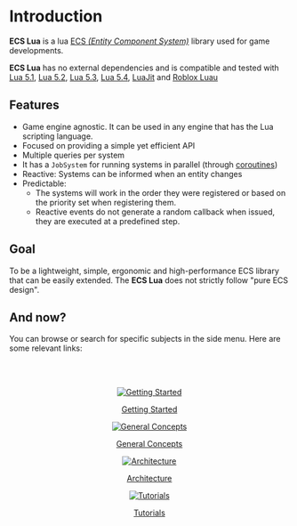 # Introduction

**ECS Lua** is a lua [ECS _(Entity Component System)_](https://en.wikipedia.org/wiki/Entity_component_system) library
used for game developments.

**ECS Lua** has no external dependencies and is compatible and tested with [Lua 5.1], [Lua 5.2], [Lua 5.3], [Lua 5.4],
[LuaJit] and [Roblox Luau](https://luau-lang.org/)
    
## Features

- Game engine agnostic. It can be used in any engine that has the Lua scripting language.
- Focused on providing a simple yet efficient API
- Multiple queries per system
- It has a `JobSystem` for running systems in parallel (through [coroutines](http://www.lua.org/pil/9.1.html))
- Reactive: Systems can be informed when an entity changes
- Predictable:
   - The systems will work in the order they were registered or based on the priority set when registering them.
   - Reactive events do not generate a random callback when issued, they are executed at a predefined step.

## Goal

To be a lightweight, simple, ergonomic and high-performance ECS library that can be easily extended. The **ECS Lua**
does not strictly follow "pure ECS design".

## And now?

You can browse or search for specific subjects in the side menu. Here are some relevant links:

<br>
<br>

<div class="home-row clearfix" style="text-align:center">
   <div class="home-col"><div class="panel home-panel"><div class="panel-body">

   [![Getting Started](../assets/icon-basic.png ":no-zoom")](/getting-started?id=getting-started)

   </div><div class="panel-heading">

   [Getting Started](/getting-started?id=getting-started)

   </div></div></div>

   <div class="home-col"><div class="panel home-panel"><div class="panel-body">

   [![General Concepts](../assets/icon-parts.png ":no-zoom")](/getting-started?id=general-concepts)

   </div><div class="panel-heading">

   [General Concepts](/getting-started?id=general-concepts)

   </div></div></div>

   <div class="home-col"><div class="panel home-panel"><div class="panel-body">

   [![Architecture](../assets/icon-advanced.png ":no-zoom")](/architecture)

   </div><div class="panel-heading">

   [Architecture](/architecture)

   </div></div></div>

   <div class="home-col"><div class="panel home-panel"><div class="panel-body">

   [![Tutorials](../assets/icon-tutorial.png ":no-zoom")](/tutorial)

   </div><div class="panel-heading">

   [Tutorials](/tutorial)

   </div></div></div>
</div>

[Lua 5.1]:https://app.travis-ci.com/github/nidorx/ecs-lua
[Lua 5.2]:https://app.travis-ci.com/github/nidorx/ecs-lua
[Lua 5.3]:https://app.travis-ci.com/github/nidorx/ecs-lua
[Lua 5.4]:https://app.travis-ci.com/github/nidorx/ecs-lua
[LuaJit]:https://app.travis-ci.com/github/nidorx/ecs-lua
